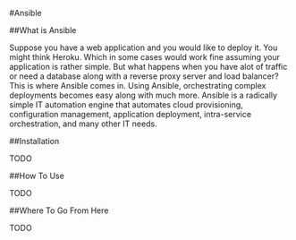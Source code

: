#Ansible

##What is Ansible

Suppose you have a web application and you would like to deploy it. You might think Heroku. Which in some cases
would work fine assuming your application is rather simple. But what happens when you have alot of traffic
or need a database along with a reverse proxy server and load balancer? This is where Ansible comes in. Using Ansible, orchestrating
complex deployments becomes easy along with much more. Ansible is a radically simple IT automation engine that automates cloud provisioning, configuration management, application deployment, intra-service orchestration, and many other IT needs.

##Installation

TODO

##How To Use

TODO

##Where To Go From Here

TODO
